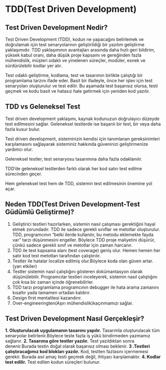 # TDD(Test Driven Development)
## Test Driven Development Nedir?
Test Driven Development (TDD), kodun ne yapacağını belirlemek ve doğrulamak için test senaryolarının geliştirildiği bir yazılım geliştirme yaklaşımıdır.
TDD yaklaşımının avantajları arasında daha hızlı geri bildirim, yüksek kabul oranı, daha düşük proje kapsamı ve gereğinden fazla mühendislik, müşteri odaklı ve yinelenen süreçler, modüler, esnek ve sürdürülebilir kodlar yer alır.

Test odaklı geliştirme, kodlama, test ve tasarımın birlikte çalıştığı bir programlama tarzını ifade eder.
Basit bir ifadeyle, önce her işlev için test senaryoları oluşturulur ve test edilir. Bu aşamada test başarısız olursa, testi geçmek ve kodu basit ve hatasız hale getirmek için yeniden kod yazılır.


## TDD vs Geleneksel Test
Test driven development yaklaşımı, kaynak kodunuzun doğrulayıcı düzeyde test edilmesini sağlar. Geleneksel testlerde ise başarılı bir test, bir veya daha fazla kusur bulur.

Test driven development, sisteminizin kendisi için tanımlanan gereksinimleri karşılamasını sağlayarak sisteminiz hakkında güveninizi geliştirmenize yardımcı olur.

Geleneksel testler, test senaryosu tasarımına daha fazla odaklanılır.

TDD’de geleneksel testlerden farklı olarak her kod satırı test edilme sürecinden geçer.

Hem geleneksel test hem de TDD, sistemin test edilmesinin önemine yol açar.

## Neden TDD(Test Driven Development-Test Güdümlü Geliştirme)?
1.  Geliştirici testleri hazırlarken, sistemin nasıl çalışması gerektiğini hayal etmek zorundadır. TDD ile sadece gerekli sınıflar ve metotlar oluşturulur. TDD, programcının “belki ilerde kullanılır, bu metodu eklemekte fayda var” tarzı düşünmesini engeller. Böylece TDD proje maliyetini düşürür, çünkü sadece gerekli sınıf ve metotlar için zaman harcanır.
2.  TDD ile test kapsama alanı (test coverage) geniş olur. Hemen hemen her satır kod test metotları tarafından çalıştırılır.
3.  Testler ile hatalar localize edilmiş olur.Böylece koda olan güven artar.(yan etkiler)
4.  Testler sistemin nasıl çalıştığını gösteren dokümantasyon olarak düşünülebilir. Programcılar testleri inceleyerek, sistemin nasıl çalıştığını çok kısa bir zaman içinde öğrenebilirler.
5.  TDD tarzı programlama programcının debugger ile hata arama zamanını kısaltır yada tamamen ortadan kaldırır.
6.  Design first mentalitesi kazandırır.
7.  Over-engineeringten(Aşırı mühendislik)kaçınmamızı sağlar.

## Test Driven Development Nasıl Gerçekleşir?
**1. Oluşturulacak uygulamanın tasarımı yapılır.**
Tasarımla oluşturulacak tüm senaryolar belirlenir.Böylece teste fazla iş yükü bindirmeden yazmamız sağlanır.
**2. Tasarıma göre testler yazılır.**
Test yazıldıktan sonra denenir.Burada testin doğal olarak başarısız olması beklenir.
**3 .Testleri çalıştıracağımız kod blokları yazılır.**
Kod, testten fazlasını içermemesi gerekir. Burada asıl amaç testi geçmek değil, ihtiyacı karşılamaktır.
**4. Kodlar test edilir.**
Test edilen kodun süreçleri bulunur.
